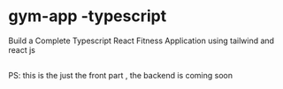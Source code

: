 # gym-app -typescript

Build a Complete Typescript React Fitness Application using tailwind and react js 


##
PS: this is the just the front part  , the backend is coming soon 
